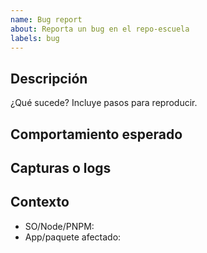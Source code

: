 ```yaml
---
name: Bug report
about: Reporta un bug en el repo-escuela
labels: bug
---
```


## Descripción
¿Qué sucede? Incluye pasos para reproducir.

## Comportamiento esperado

## Capturas o logs

## Contexto
- SO/Node/PNPM:
- App/paquete afectado:

